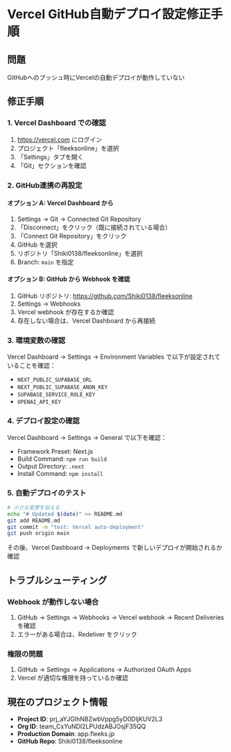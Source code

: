 # Vercel GitHub自動デプロイ設定修正手順

## 問題
GitHubへのプッシュ時にVercelの自動デプロイが動作していない

## 修正手順

### 1. Vercel Dashboard での確認

1. https://vercel.com にログイン
2. プロジェクト「fleeksonline」を選択
3. 「Settings」タブを開く
4. 「Git」セクションを確認

### 2. GitHub連携の再設定

#### オプション A: Vercel Dashboard から
1. Settings → Git → Connected Git Repository
2. 「Disconnect」をクリック（既に接続されている場合）
3. 「Connect Git Repository」をクリック
4. GitHub を選択
5. リポジトリ「Shiki0138/fleeksonline」を選択
6. Branch: `main` を指定

#### オプション B: GitHub から Webhook を確認
1. GitHub リポジトリ: https://github.com/Shiki0138/fleeksonline
2. Settings → Webhooks
3. Vercel webhook が存在するか確認
4. 存在しない場合は、Vercel Dashboard から再接続

### 3. 環境変数の確認

Vercel Dashboard → Settings → Environment Variables で以下が設定されていることを確認：

- `NEXT_PUBLIC_SUPABASE_URL`
- `NEXT_PUBLIC_SUPABASE_ANON_KEY`
- `SUPABASE_SERVICE_ROLE_KEY`
- `OPENAI_API_KEY`

### 4. デプロイ設定の確認

Vercel Dashboard → Settings → General で以下を確認：

- Framework Preset: Next.js
- Build Command: `npm run build`
- Output Directory: `.next`
- Install Command: `npm install`

### 5. 自動デプロイのテスト

```bash
# 小さな変更を加える
echo "# Updated $(date)" >> README.md
git add README.md
git commit -m "test: Vercel auto-deployment"
git push origin main
```

その後、Vercel Dashboard → Deployments で新しいデプロイが開始されるか確認

## トラブルシューティング

### Webhook が動作しない場合
1. GitHub → Settings → Webhooks → Vercel webhook → Recent Deliveries を確認
2. エラーがある場合は、Redeliver をクリック

### 権限の問題
1. GitHub → Settings → Applications → Authorized OAuth Apps
2. Vercel が適切な権限を持っているか確認

## 現在のプロジェクト情報

- **Project ID**: prj_aYJGlhNBZwbVppg5yD0DIjKUV2L3
- **Org ID**: team_CxYuNDI2LPUdzABJOsjF35QQ
- **Production Domain**: app.fleeks.jp
- **GitHub Repo**: Shiki0138/fleeksonline